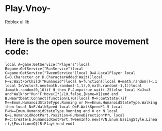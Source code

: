 # Play.Vnoy-
Roblox ui lib

# Here is the open source movement code:
```local A=game:GetService("Players")local B=game:GetService("RunService")local C=game:GetService("TweenService")local D=A.LocalPlayer local E=D.Character or D.CharacterAdded:Wait()local F=E:WaitForChild("Humanoid")local G=function()local H=math.random()<.1 local I=Vector3.new(math.random(-1,1),0,math.random(-1,1))local J=math.random(0,10)if H then F.Jump=true wait(.25)else local K=J<=3 and"Walk"or"Run"F:Move(I*J/10,false,{Name=K})end end B.Heartbeat:Connect(function(L)G()local M=F:GetState()if M==Enum.HumanoidStateType.Running or M==Enum.HumanoidStateType.Walking then local N=F.WalkSpeed local O=F.WalkSpeed*1.5 local P=M==Enum.HumanoidStateType.Running and O or N local Q=E.HumanoidRootPart.Position+F.MoveDirection*P*L local R=C:Create(E.HumanoidRootPart,TweenInfo.new(P/N,Enum.EasingStyle.Linear),{Position=Q})R:Play()end end)```
